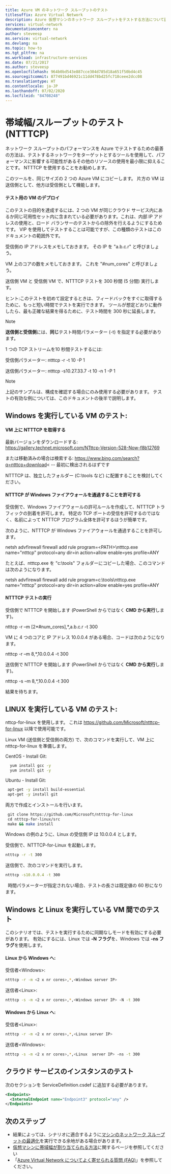 ```yaml
---
title: Azure VM のネットワーク スループットのテスト
titlesuffix: Azure Virtual Network
description: Azure 仮想マシンのネットワーク スループットをテストする方法について説明します。
services: virtual-network
documentationcenter: na
author: steveesp
ms.service: virtual-network
ms.devlang: na
ms.topic: how-to
ms.tgt_pltfrm: na
ms.workload: infrastructure-services
ms.date: 07/21/2017
ms.author: steveesp
ms.openlocfilehash: 964b0bd543e887cce304d785d18a651f50bd4c45
ms.sourcegitcommit: 877491bd46921c11dd478bd25fc718ceee2dcc08
ms.translationtype: HT
ms.contentlocale: ja-JP
ms.lasthandoff: 07/02/2020
ms.locfileid: "84708248"
---
```

# <a name="bandwidththroughput-testing-ntttcp"></a>帯域幅/スループットのテスト (NTTTCP)

ネットワーク スループットのパフォーマンスを Azure でテストするための最善の方法は、テストするネットワークをターゲットとするツールを使用して、パフォーマンスに影響する可能性があるその他のリソースの使用を最小限に抑えることです。 NTTTCP を使用することをお勧めします。

このツールを、同じサイズの 2 つの Azure VM にコピーします。 片方の VM は送信側として、他方は受信側として機能します。

#### <a name="deploying-vms-for-testing"></a>テスト用の VM のデプロイ
このテストの目的を達成するには、2 つの VM が同じクラウド サービス内にあるか同じ可用性セット内に含まれている必要があります。これは、内部 IP アドレスの使用と、ロード バランサーのテストからの除外を行えるようにするためです。 VIP を使用してテストすることは可能ですが、この種類のテストはこのドキュメントの範囲外です。

受信側の IP アドレスをメモしておきます。 その IP を "a.b.c.r" と呼びましょう。

VM 上のコアの数をメモしておきます。 これを "\#num\_cores" と呼びましょう。

送信側 VM と 受信側 VM で、NTTTCP テストを 300 秒間 (5 分間) 実行します。

ヒント:このテストを初めて設定するときは、フィードバックをすぐに取得するために、もっと短い時間でテストを実行できます。 ツールが想定どおりに動作したら、最も正確な結果を得るために、テスト時間を 300 秒に延長します。

> [!NOTE]
> **送信側と受信側**には、**同じ**テスト時間パラメーター (-t) を指定する必要があります。

1 つの TCP ストリームを10 秒間テストするには:

受信側パラメーター: ntttcp -r -t 10 -P 1

送信側パラメーター: ntttcp -s10.27.33.7 -t 10 -n 1 -P 1

> [!NOTE]
> 上記のサンプルは、構成を確認する場合にのみ使用する必要があります。 テストの有効な例については、このドキュメントの後半で説明します。

## <a name="testing-vms-running-windows"></a>Windows を実行している VM のテスト:

#### <a name="get-ntttcp-onto-the-vms"></a>VM 上に NTTTCP を取得する

最新バージョンをダウンロードする: <https://gallery.technet.microsoft.com/NTttcp-Version-528-Now-f8b12769>

または移動済みの場合は検索する: <https://www.bing.com/search?q=ntttcp+download>\< -- 最初に検出されるはずです

NTTTCP は、独立したフォルダー (C:\\tools など) に配置することを検討してください。

#### <a name="allow-ntttcp-through-the-windows-firewall"></a>NTTTCP が Windows ファイアウォールを通過することを許可する
受信側で、Windows ファイアウォールの許可ルールを作成して、NTTTCP トラフィックの到着を許可します。 特定の TCP ポートの受信を許可するのではなく、名前によって NTTTCP プログラム全体を許可するほうが簡単です。

次のように、NTTTCP が Windows ファイアウォールを通過することを許可します。

netsh advfirewall firewall add rule program=\<PATH\>\\ntttcp.exe name="ntttcp" protocol=any dir=in action=allow enable=yes profile=ANY

たとえば、ntttcp.exe を "c:\\tools" フォルダーにコピーした場合、このコマンドは次のようになります。 

netsh advfirewall firewall add rule program=c:\\tools\\ntttcp.exe name="ntttcp" protocol=any dir=in action=allow enable=yes profile=ANY

#### <a name="running-ntttcp-tests"></a>NTTTCP テストの実行

受信側で NTTTCP を開始します (PowerShell からではなく **CMD から実行**します)。

ntttcp -r –m [2\*\#num\_cores],\*,a.b.c.r -t 300

VM に 4 つのコアと IP アドレス 10.0.0.4 がある場合、コードは次のようになります。

ntttcp -r –m 8,\*,10.0.0.4 -t 300


送信側で NTTTCP を開始します (PowerShell からではなく **CMD から実行**します)。

ntttcp -s –m 8,\*,10.0.0.4 -t 300 

結果を待ちます。


## <a name="testing-vms-running-linux"></a>LINUX を実行している VM のテスト:

nttcp-for-linux を使用します。 これは <https://github.com/Microsoft/ntttcp-for-linux> 以降で使用可能です。

Linux VM (送信側と受信側の両方) で、次のコマンドを実行して、VM 上に ntttcp-for-linux を準備します。

CentOS - Install Git:
``` bash
  yum install gcc -y  
  yum install git -y
```
Ubuntu - Install Git:
``` bash
 apt-get -y install build-essential  
 apt-get -y install git
```
両方で作成とインストールを行います。
``` bash
 git clone https://github.com/Microsoft/ntttcp-for-linux
 cd ntttcp-for-linux/src
 make && make install
```

Windows の例のように、Linux の受信側 IP は 10.0.0.4 とします。

受信側で、NTTTCP-for-Linux を起動します。

``` bash
ntttcp -r -t 300
```

送信側で、次のコマンドを実行します。

``` bash
ntttcp -s10.0.0.4 -t 300
```
 
時間パラメーターが指定されない場合、テストの長さは既定値の 60 秒になります。

## <a name="testing-between-vms-running-windows-and-linux"></a>Windows と Linux を実行している VM 間でのテスト

このシナリオでは、テストを実行するために同期なしモードを有効にする必要があります。 有効にするには、Linux では **-N フラグ**を、Windows では **-ns フラグ**を使用します。

#### <a name="from-linux-to-windows"></a>Linux から Windows へ:

受信者\<Windows>:

``` bash
ntttcp -r -m <2 x nr cores>,*,<Windows server IP>
```

送信者\<Linux>:

``` bash
ntttcp -s -m <2 x nr cores>,*,<Windows server IP> -N -t 300
```

#### <a name="from-windows-to-linux"></a>Windows から Linux へ:

受信者\<Linux>:

``` bash
ntttcp -r -m <2 x nr cores>,*,<Linux server IP>
```

送信者\<Windows>:

``` bash
ntttcp -s -m <2 x nr cores>,*,<Linux  server IP> -ns -t 300
```
## <a name="testing-cloud-service-instances"></a>クラウド サービスのインスタンスのテスト
次のセクションを ServiceDefinition.csdef に追加する必要があります。
```xml
<Endpoints>
  <InternalEndpoint name="Endpoint3" protocol="any" />
</Endpoints> 
```

## <a name="next-steps"></a>次のステップ
* 結果によっては、シナリオに適合するように[マシンのネットワーク スループットの最適化](virtual-network-optimize-network-bandwidth.md)を実行できる余地がある場合があります。
* [仮想マシンに帯域幅が割り当てられる方法](virtual-machine-network-throughput.md)に関するページを参照してください
* 「[Azure Virtual Network についてよく寄せられる質問 (FAQ)](virtual-networks-faq.md)」を参照してください。
